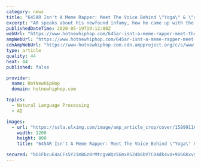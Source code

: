 ```yaml
---
category: news
title: "645AR Isn't A Meme Rapper: Meet The Voice Behind \"Yoga\" & \"4 Da Trap\""
excerpt: "AR speaks about his newfound infamy, how he came up with the squeaky voice delivery, and his surprising next moves. 645AR burst onto the scene out of nowhere and, almost instantly, hip-hop took notice of him."
publishedDateTime: 2020-05-19T19:12:00Z
webUrl: "https://www.hotnewhiphop.com/645ar-isnt-a-meme-rapper-meet-the-voice-behind-yoga-and-4-da-trap-news.110740.html"
ampWebUrl: "https://www.hotnewhiphop.com/645ar-isnt-a-meme-rapper-meet-the-voice-behind-yoga-and-4-da-trap-news.110740.html?_amp"
cdnAmpWebUrl: "https://www-hotnewhiphop-com.cdn.ampproject.org/c/s/www.hotnewhiphop.com/645ar-isnt-a-meme-rapper-meet-the-voice-behind-yoga-and-4-da-trap-news.110740.html?_amp"
type: article
quality: 44
heat: 44
published: false

provider:
  name: HotNewHipHop
  domain: hotnewhiphop.com

topics:
  - Natural Language Processing
  - AI

images:
  - url: "https://ssla.ulximg.com/image/amp_article_crop/cover/1589911684_d6007d6c344d53ada43f7f4833a18368.jpg/323447e183146224489ca2191e8a88ee/1589911684_2b42b69a31784846ff30cefd6de7d497.jpg"
    width: 1200
    height: 800
    title: "645AR Isn't A Meme Rapper: Meet The Voice Behind \"Yoga\" & \"4 Da Trap\""

secured: "bO1FbcuE4aCFs5Y2imBGz8rMtcgvWQz5GmxRS24b6bV7C04dk4vU+9US6Kxvmjp6gchksB3gvSTzjo10u6ZLouTxuLaETbBe/A2nkbz00qS982HfngSIE5SMGP+y4Q6tFiB6AO7BdLKLr4eegwGc9L8vpkiT0vYu5kNFxRfIXASusE0kUt4Ou49JCC2pV+37Tl4WTPCDasStmQpfNgSb8PuLDH74YW1YaeLQ/BcCGamnUPK8cIq3lE6mjs5j5SfWE1/yAS7hQ9TBYImfcP6+Kx8FDQQDTCFXyX1WrOXh73ZTDRsyDEn2CVq9ZaA+ZnMo;ceMKPnozrEfdvzRVD7VaJA=="
---
```


